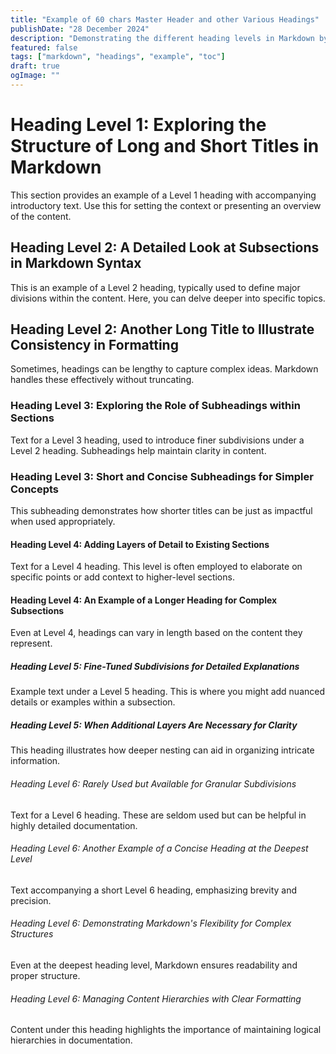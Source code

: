 ```yaml
---
title: "Example of 60 chars Master Header and other Various Headings"
publishDate: "28 December 2024"
description: "Demonstrating the different heading levels in Markdown by showcasing various sizes and styles of headings, including short and long examples, while also illustrating rendering and the functionality of a table of contents"
featured: false
tags: ["markdown", "headings", "example", "toc"]
draft: true
ogImage: ""
---
```


# Heading Level 1: Exploring the Structure of Long and Short Titles in Markdown

This section provides an example of a Level 1 heading with accompanying introductory text. Use this for setting the context or presenting an overview of the content.

## Heading Level 2: A Detailed Look at Subsections in Markdown Syntax

This is an example of a Level 2 heading, typically used to define major divisions within the content. Here, you can delve deeper into specific topics.

## Heading Level 2: Another Long Title to Illustrate Consistency in Formatting

Sometimes, headings can be lengthy to capture complex ideas. Markdown handles these effectively without truncating.

### Heading Level 3: Exploring the Role of Subheadings within Sections

Text for a Level 3 heading, used to introduce finer subdivisions under a Level 2 heading. Subheadings help maintain clarity in content.

### Heading Level 3: Short and Concise Subheadings for Simpler Concepts

This subheading demonstrates how shorter titles can be just as impactful when used appropriately.

#### Heading Level 4: Adding Layers of Detail to Existing Sections

Text for a Level 4 heading. This level is often employed to elaborate on specific points or add context to higher-level sections.

#### Heading Level 4: An Example of a Longer Heading for Complex Subsections

Even at Level 4, headings can vary in length based on the content they represent.

##### Heading Level 5: Fine-Tuned Subdivisions for Detailed Explanations

Example text under a Level 5 heading. This is where you might add nuanced details or examples within a subsection.

##### Heading Level 5: When Additional Layers Are Necessary for Clarity

This heading illustrates how deeper nesting can aid in organizing intricate information.

###### Heading Level 6: Rarely Used but Available for Granular Subdivisions

Text for a Level 6 heading. These are seldom used but can be helpful in highly detailed documentation.

###### Heading Level 6: Another Example of a Concise Heading at the Deepest Level

Text accompanying a short Level 6 heading, emphasizing brevity and precision.

###### Heading Level 6: Demonstrating Markdown's Flexibility for Complex Structures

Even at the deepest heading level, Markdown ensures readability and proper structure.

###### Heading Level 6: Managing Content Hierarchies with Clear Formatting

Content under this heading highlights the importance of maintaining logical hierarchies in documentation.